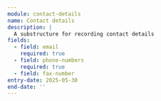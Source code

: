 ```yaml
---
module: contact-details
name: Contact details
description: |
  A substructure for recording contact details
fields:
  - field: email
    required: true
  - field: phone-numbers
    required: true
  - field: fax-number
entry-date: 2025-05-30
end-date: ''
---
```

